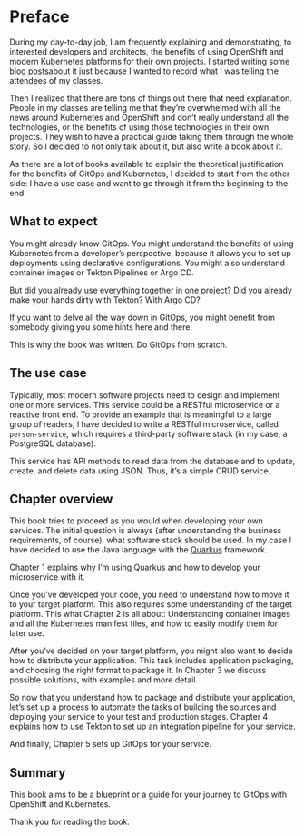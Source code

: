 # Preface
During my day-to-day job, I am frequently explaining and demonstrating, to interested developers and architects, the benefits of using OpenShift and modern Kubernetes platforms for their own projects. I started writing some [blog posts][1]about it just because I wanted to record what I was telling the attendees of my classes.

Then I realized that there are tons of things out there that need explanation. People in my classes are telling me that they’re overwhelmed with all the news around Kubernetes and OpenShift and don’t really understand all the technologies, or the benefits of using those technologies in their own projects. They wish to have a practical guide taking them through the whole story. So I decided to not only talk about it, but also write a book about it.

As there are a lot of books available to explain the theoretical justification for the benefits of GitOps and Kubernetes, I decided to start from the other side: I have a use case and want to go through it from the beginning to the end.

## What to expect
You might already know GitOps. You might understand the benefits of using Kubernetes from a developer’s perspective, because it allows you to set up deployments using declarative configurations. You might also understand container images or Tekton Pipelines or Argo CD.

But did you already use everything together in one project? Did you already make your hands dirty with Tekton? With Argo CD?

If you want to delve all the way down in GitOps, you might benefit from somebody giving you some hints here and there.

This is why the book was written. Do GitOps from scratch.

## The use case
Typically, most modern software projects need to design and implement one or more services. This service could be a RESTful microservice or a reactive front end. To provide an example that is meaningful to a large group of readers, I have decided to write a RESTful microservice, called `person-service`, which requires a third-party software stack (in my case, a PostgreSQL database).

This service has API methods to read data from the database and to update, create, and delete data using JSON. Thus, it’s a simple CRUD service.

## Chapter overview
This book tries to proceed as you would when developing your own services. The initial question is always (after understanding the business requirements, of course), what software stack should be used. In my case I have decided to use the Java language with the [Quarkus][2] framework.

Chapter 1 explains why I’m using Quarkus and how to develop your microservice with it.

Once you’ve developed your code, you need to understand how to move it to your target platform. This also requires some understanding of the target platform. This what Chapter 2 is all about: Understanding container images and all the Kubernetes manifest files, and how to easily modify them for later use.

After you’ve decided on your target platform, you might also want to decide how to distribute your application. This task includes application packaging, and choosing the right format to package it. In Chapter 3 we discuss possible solutions, with examples and more detail.

So now that you understand how to package and distribute your application, let’s set up a process to automate the tasks of building the sources and deploying your service to your test and production stages. Chapter 4 explains how to use Tekton to set up an integration pipeline for your service.

And finally, Chapter 5 sets up GitOps for your service.

## Summary
This book aims to be a blueprint or a guide for your journey to GitOps with OpenShift and Kubernetes.

Thank you for reading the book.


[1]:	https://www.opensourcerers.org/2021/04/26/automated-application-packaging-and-distribution-with-openshift-basic-development-principles-part-14/
[2]:	https://quarkus.io
